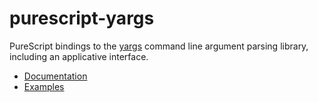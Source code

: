 purescript-yargs
====================

PureScript bindings to the [yargs](https://github.com/chevex/yargs) command line argument parsing library, including an applicative interface.

- [Documentation](docs/Node/)
- [Examples](test/Main.purs)
